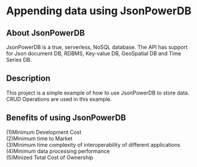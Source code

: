 # Appending data using JsonPowerDB

## About JsonPowerDB
JsonPowerDB is a true, serverless, NoSQL database. The API has support for Json document DB, RDBMS, Key-value DB, GeoSpatial DB and Time Series DB. 

## Description
This project is a simple example of how to use JsonPowerDB to store data. CRUD Operations are used in this example.

## Benefits of using JsonPowerDB
(1)Minimum Development Cost \
(2)Minimum time to Market \
(3)Minimum time complexity of interoperability of different applications \
(4)Minimum data processing performance \
(5)Minized Total Cost of Ownership
